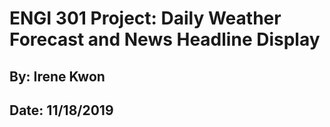 # ENGI 301 Project: Daily Weather Forecast and News Headline Display
## By: Irene Kwon 
## Date: 11/18/2019
